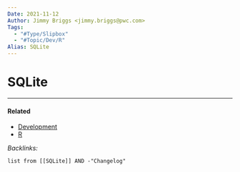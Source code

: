 ```yaml
---
Date: 2021-11-12
Author: Jimmy Briggs <jimmy.briggs@pwc.com>
Tags:
  - "#Type/Slipbox"
  - "#Topic/Dev/R"
Alias: SQLite
---
```


# SQLite

---

#### Related

* [Development](../MOCs/Development.md)
* [R](../MOCs/R.md)

*Backlinks:*

````dataview
list from [[SQLite]] AND -"Changelog"
````

